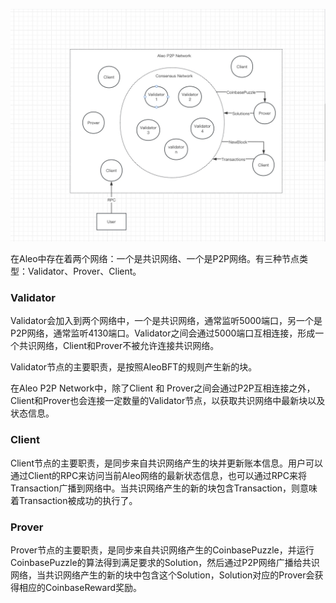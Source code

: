 ![aleo_network](images/aleo_network.jpg)

在Aleo中存在着两个网络：一个是共识网络、一个是P2P网络。有三种节点类型：Validator、Prover、Client。

### Validator

Validator会加入到两个网络中，一个是共识网络，通常监听5000端口，另一个是P2P网络，通常监听4130端口。Validator之间会通过5000端口互相连接，形成一个共识网络，Client和Prover不被允许连接共识网络。

Validator节点的主要职责，是按照AleoBFT的规则产生新的块。

在Aleo P2P Network中，除了Client 和 Prover之间会通过P2P互相连接之外，Client和Prover也会连接一定数量的Validator节点，以获取共识网络中最新块以及状态信息。

### Client

Client节点的主要职责，是同步来自共识网络产生的块并更新账本信息。用户可以通过Client的RPC来访问当前Aleo网络的最新状态信息，也可以通过RPC来将Transaction广播到网络中。当共识网络产生的新的块包含Transaction，则意味着Transaction被成功的执行了。

### Prover

Prover节点的主要职责，是同步来自共识网络产生的CoinbasePuzzle，并运行CoinbasePuzzle的算法得到满足要求的Solution，然后通过P2P网络广播给共识网络，当共识网络产生的新的块中包含这个Solution，Solution对应的Prover会获得相应的CoinbaseReward奖励。


